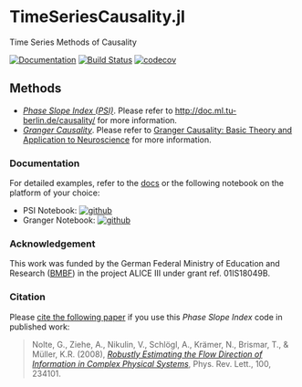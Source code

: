 # TimeSeriesCausality.jl
Time Series Methods of Causality

[![Documentation](https://github.com/ssnio/TimeSeriesCausality.jl/actions/workflows/docwork.yml/badge.svg)](https://ssnio.github.io/TimeSeriesCausality.jl/dev/)
[![Build Status](https://github.com/ssnio/TimeSeriesCausality.jl/workflows/CI/badge.svg)](https://ssnio.github.io/TimeSeriesCausality.jl/actions)
[![codecov](https://codecov.io/gh/ssnio/TimeSeriesCausality.jl/branch/main/graph/badge.svg?token=LLiAXJ5xZN)](https://codecov.io/gh/ssnio/TimeSeriesCausality.jl)

## Methods
* [*Phase Slope Index (PSI)*](http://link.aps.org/abstract/PRL/v100/e234101). Please refer to http://doc.ml.tu-berlin.de/causality/ for more information.
* [*Granger Causality*](https://doi.org/10.2307/1912791). Please refer to [Granger Causality: Basic Theory and
Application to Neuroscience](https://doi.org/10.1002/9783527609970.ch17) for more information.

### Documentation
For detailed examples, refer to the [docs](https://ssnio.github.io/TimeSeriesCausality.jl/dev/) or the following notebook on the platform of your choice:
* PSI Notebook: [![github](https://img.shields.io/badge/render-GitHub%20notebook-blue)](https://github.com/ssnio/TimeSeriesCausality.jl/blob/gh-pages/dev/generated/psi_examples.ipynb)
* Granger Notebook: [![github](https://img.shields.io/badge/render-GitHub%20notebook-blue)](https://github.com/ssnio/TimeSeriesCausality.jl/blob/gh-pages/dev/generated/granger_examples.ipynb)

### Acknowledgement
This work was funded by the German Federal Ministry of Education and Research ([BMBF](https://www.bmbf.de/)) in the project ALICE III under grant ref. 01IS18049B.

### Citation
Please [cite the following paper](https://github.com/ssnio/TimeSeriesCausality.jl/blob/main/citation.bib) if you use this *Phase Slope Index* code in published work:
> Nolte, G., Ziehe, A., Nikulin, V., Schlögl, A., Krämer, N., Brismar, T., & Müller, K.R. (2008), *[Robustly Estimating the Flow Direction of Information in Complex Physical Systems](http://link.aps.org/abstract/PRL/v100/e234101)*, Phys. Rev. Lett., 100, 234101. 
